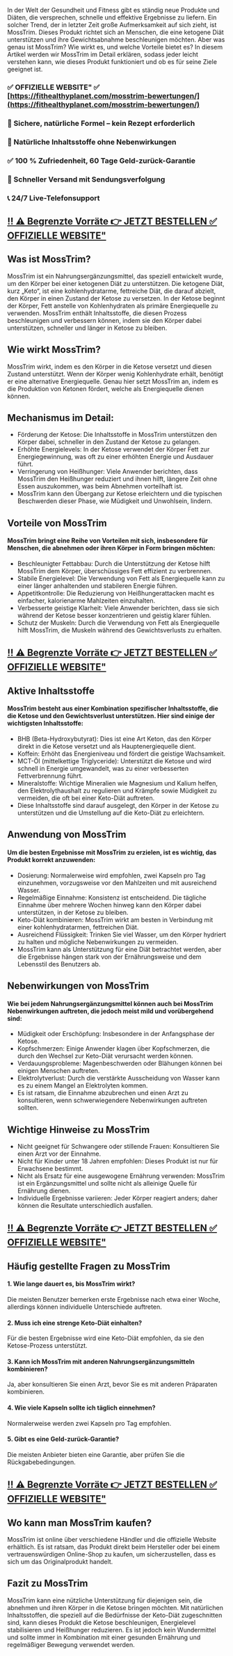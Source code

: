 In der Welt der Gesundheit und Fitness gibt es ständig neue Produkte und Diäten, die versprechen, schnelle und effektive Ergebnisse zu liefern. Ein solcher Trend, der in letzter Zeit große Aufmerksamkeit auf sich zieht, ist MossTrim. Dieses Produkt richtet sich an Menschen, die eine ketogene Diät unterstützen und ihre Gewichtsabnahme beschleunigen möchten. Aber was genau ist MossTrim? Wie wirkt es, und welche Vorteile bietet es? In diesem Artikel werden wir MossTrim im Detail erklären, sodass jeder leicht verstehen kann, wie dieses Produkt funktioniert und ob es für seine Ziele geeignet ist.

### ✅ OFFIZIELLE WEBSITE" ✅ [https://fithealthyplanet.com/mosstrim-bewertungen/](https://fithealthyplanet.com/mosstrim-bewertungen/)
### 🔵 Sichere, natürliche Formel – kein Rezept erforderlich
### 🌿 Natürliche Inhaltsstoffe ohne Nebenwirkungen
### ✅ 100 % Zufriedenheit, 60 Tage Geld-zurück-Garantie
### 🚚 Schneller Versand mit Sendungsverfolgung
### 📞 24/7 Live-Telefonsupport

## [‼️ ⚠️ Begrenzte Vorräte 👉 JETZT BESTELLEN ✅ OFFIZIELLE WEBSITE"](https://fithealthyplanet.com/mosstrim-bewertungen/)

## Was ist MossTrim?

MossTrim ist ein Nahrungsergänzungsmittel, das speziell entwickelt wurde, um den Körper bei einer ketogenen Diät zu unterstützen. Die ketogene Diät, kurz „Keto“, ist eine kohlenhydratarme, fettreiche Diät, die darauf abzielt, den Körper in einen Zustand der Ketose zu versetzen. In der Ketose beginnt der Körper, Fett anstelle von Kohlenhydraten als primäre Energiequelle zu verwenden. MossTrim enthält Inhaltsstoffe, die diesen Prozess beschleunigen und verbessern können, indem sie den Körper dabei unterstützen, schneller und länger in Ketose zu bleiben.

## Wie wirkt MossTrim?

MossTrim wirkt, indem es den Körper in die Ketose versetzt und diesen Zustand unterstützt. Wenn der Körper wenig Kohlenhydrate erhält, benötigt er eine alternative Energiequelle. Genau hier setzt MossTrim an, indem es die Produktion von Ketonen fördert, welche als Energiequelle dienen können.

## Mechanismus im Detail:

- Förderung der Ketose: Die Inhaltsstoffe in MossTrim unterstützen den Körper dabei, schneller in den Zustand der Ketose zu gelangen.
- Erhöhte Energielevels: In der Ketose verwendet der Körper Fett zur Energiegewinnung, was oft zu einer erhöhten Energie und Ausdauer führt.
- Verringerung von Heißhunger: Viele Anwender berichten, dass MossTrim den Heißhunger reduziert und ihnen hilft, längere Zeit ohne Essen auszukommen, was beim Abnehmen vorteilhaft ist.
- MossTrim kann den Übergang zur Ketose erleichtern und die typischen Beschwerden dieser Phase, wie Müdigkeit und Unwohlsein, lindern.

## Vorteile von MossTrim

#### MossTrim bringt eine Reihe von Vorteilen mit sich, insbesondere für Menschen, die abnehmen oder ihren Körper in Form bringen möchten:

- Beschleunigter Fettabbau: Durch die Unterstützung der Ketose hilft MossTrim dem Körper, überschüssiges Fett effizient zu verbrennen.
- Stabile Energielevel: Die Verwendung von Fett als Energiequelle kann zu einer länger anhaltenden und stabileren Energie führen.
- Appetitkontrolle: Die Reduzierung von Heißhungerattacken macht es einfacher, kalorienarme Mahlzeiten einzuhalten.
- Verbesserte geistige Klarheit: Viele Anwender berichten, dass sie sich während der Ketose besser konzentrieren und geistig klarer fühlen.
- Schutz der Muskeln: Durch die Verwendung von Fett als Energiequelle hilft MossTrim, die Muskeln während des Gewichtsverlusts zu erhalten.

## [‼️ ⚠️ Begrenzte Vorräte 👉 JETZT BESTELLEN ✅ OFFIZIELLE WEBSITE"](https://fithealthyplanet.com/mosstrim-bewertungen/)

## Aktive Inhaltsstoffe

#### MossTrim besteht aus einer Kombination spezifischer Inhaltsstoffe, die die Ketose und den Gewichtsverlust unterstützen. Hier sind einige der wichtigsten Inhaltsstoffe:

- BHB (Beta-Hydroxybutyrat): Dies ist eine Art Keton, das den Körper direkt in die Ketose versetzt und als Hauptenergiequelle dient.
- Koffein: Erhöht das Energieniveau und fördert die geistige Wachsamkeit.
- MCT-Öl (mittelkettige Triglyceride): Unterstützt die Ketose und wird schnell in Energie umgewandelt, was zu einer verbesserten Fettverbrennung führt.
- Mineralstoffe: Wichtige Mineralien wie Magnesium und Kalium helfen, den Elektrolythaushalt zu regulieren und Krämpfe sowie Müdigkeit zu vermeiden, die oft bei einer Keto-Diät auftreten.
- Diese Inhaltsstoffe sind darauf ausgelegt, den Körper in der Ketose zu unterstützen und die Umstellung auf die Keto-Diät zu erleichtern.

## Anwendung von MossTrim

#### Um die besten Ergebnisse mit MossTrim zu erzielen, ist es wichtig, das Produkt korrekt anzuwenden:

- Dosierung: Normalerweise wird empfohlen, zwei Kapseln pro Tag einzunehmen, vorzugsweise vor den Mahlzeiten und mit ausreichend Wasser.
- Regelmäßige Einnahme: Konsistenz ist entscheidend. Die tägliche Einnahme über mehrere Wochen hinweg kann den Körper dabei unterstützen, in der Ketose zu bleiben.
- Keto-Diät kombinieren: MossTrim wirkt am besten in Verbindung mit einer kohlenhydratarmen, fettreichen Diät.
- Ausreichend Flüssigkeit: Trinken Sie viel Wasser, um den Körper hydriert zu halten und mögliche Nebenwirkungen zu vermeiden.
- MossTrim kann als Unterstützung für eine Diät betrachtet werden, aber die Ergebnisse hängen stark von der Ernährungsweise und dem Lebensstil des Benutzers ab.

## Nebenwirkungen von MossTrim

#### Wie bei jedem Nahrungsergänzungsmittel können auch bei MossTrim Nebenwirkungen auftreten, die jedoch meist mild und vorübergehend sind:

- Müdigkeit oder Erschöpfung: Insbesondere in der Anfangsphase der Ketose.
- Kopfschmerzen: Einige Anwender klagen über Kopfschmerzen, die durch den Wechsel zur Keto-Diät verursacht werden können.
- Verdauungsprobleme: Magenbeschwerden oder Blähungen können bei einigen Menschen auftreten.
- Elektrolytverlust: Durch die verstärkte Ausscheidung von Wasser kann es zu einem Mangel an Elektrolyten kommen.
- Es ist ratsam, die Einnahme abzubrechen und einen Arzt zu konsultieren, wenn schwerwiegendere Nebenwirkungen auftreten sollten.

## Wichtige Hinweise zu MossTrim

- Nicht geeignet für Schwangere oder stillende Frauen: Konsultieren Sie einen Arzt vor der Einnahme.
- Nicht für Kinder unter 18 Jahren empfohlen: Dieses Produkt ist nur für Erwachsene bestimmt.
- Nicht als Ersatz für eine ausgewogene Ernährung verwenden: MossTrim ist ein Ergänzungsmittel und sollte nicht als alleinige Quelle für Ernährung dienen.
- Individuelle Ergebnisse variieren: Jeder Körper reagiert anders; daher können die Resultate unterschiedlich ausfallen.

## [‼️ ⚠️ Begrenzte Vorräte 👉 JETZT BESTELLEN ✅ OFFIZIELLE WEBSITE"](https://fithealthyplanet.com/mosstrim-bewertungen/)

## Häufig gestellte Fragen zu MossTrim

#### 1. Wie lange dauert es, bis MossTrim wirkt?
Die meisten Benutzer bemerken erste Ergebnisse nach etwa einer Woche, allerdings können individuelle Unterschiede auftreten.

#### 2. Muss ich eine strenge Keto-Diät einhalten?
Für die besten Ergebnisse wird eine Keto-Diät empfohlen, da sie den Ketose-Prozess unterstützt.

#### 3. Kann ich MossTrim mit anderen Nahrungsergänzungsmitteln kombinieren?
Ja, aber konsultieren Sie einen Arzt, bevor Sie es mit anderen Präparaten kombinieren.

#### 4. Wie viele Kapseln sollte ich täglich einnehmen?
Normalerweise werden zwei Kapseln pro Tag empfohlen.

#### 5. Gibt es eine Geld-zurück-Garantie?
Die meisten Anbieter bieten eine Garantie, aber prüfen Sie die Rückgabebedingungen.

## [‼️ ⚠️ Begrenzte Vorräte 👉 JETZT BESTELLEN ✅ OFFIZIELLE WEBSITE"](https://fithealthyplanet.com/mosstrim-bewertungen/)

## Wo kann man MossTrim kaufen?

MossTrim ist online über verschiedene Händler und die offizielle Website erhältlich. Es ist ratsam, das Produkt direkt beim Hersteller oder bei einem vertrauenswürdigen Online-Shop zu kaufen, um sicherzustellen, dass es sich um das Originalprodukt handelt.

## Fazit zu MossTrim

MossTrim kann eine nützliche Unterstützung für diejenigen sein, die abnehmen und ihren Körper in die Ketose bringen möchten. Mit natürlichen Inhaltsstoffen, die speziell auf die Bedürfnisse der Keto-Diät zugeschnitten sind, kann dieses Produkt die Ketose beschleunigen, Energielevel stabilisieren und Heißhunger reduzieren. Es ist jedoch kein Wundermittel und sollte immer in Kombination mit einer gesunden Ernährung und regelmäßiger Bewegung verwendet werden.
